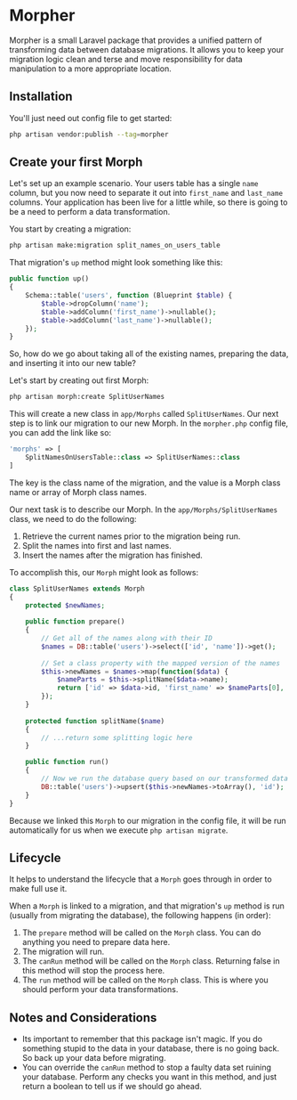 # Morpher

Morpher is a small Laravel package that provides a unified pattern of transforming data between database migrations.
It allows you to keep your migration logic clean and terse and move responsibility for data manipulation to a more
appropriate location.

## Installation

You'll just need out config file to get started:

```bash
php artisan vendor:publish --tag=morpher
```

## Create your first Morph

Let's set up an example scenario. Your users table has a single `name` column, but you now need to separate it out into
`first_name` and `last_name` columns. Your application has been live for a little while, so there is going to be a need
to perform a data transformation.

You start by creating a migration:

```bash
php artisan make:migration split_names_on_users_table
```

That migration's `up` method might look something like this:

```php
public function up()
{
    Schema::table('users', function (Blueprint $table) {
        $table->dropColumn('name');
        $table->addColumn('first_name')->nullable();
        $table->addColumn('last_name')->nullable();
    });
}
```

So, how do we go about taking all of the existing names, preparing the data, and inserting it into our new table?

Let's start by creating out first Morph:

```bash
php artisan morph:create SplitUserNames
```

This will create a new class in `app/Morphs` called `SplitUserNames`. Our next step is to link our migration to our
new Morph. In the `morpher.php` config file, you can add the link like so:

```php
'morphs' => [
    SplitNamesOnUsersTable::class => SplitUserNames::class
]
```

The key is the class name of the migration, and the value is a Morph class name or array of Morph class names.

Our next task is to describe our Morph. In the `app/Morphs/SplitUserNames` class, we need to do the following:

1. Retrieve the current names prior to the migration being run.
2. Split the names into first and last names.
3. Insert the names after the migration has finished.

To accomplish this, our `Morph` might look as follows:

```php
class SplitUserNames extends Morph
{
    protected $newNames;
    
    public function prepare()
    {
        // Get all of the names along with their ID
        $names = DB::table('users')->select(['id', 'name'])->get();
        
        // Set a class property with the mapped version of the names
        $this->newNames = $names->map(function($data) {
            $nameParts = $this->splitName($data->name);
            return ['id' => $data->id, 'first_name' => $nameParts[0], 'last_name' => $nameParts[1]];
        });
    }
    
    protected function splitName($name)
    {
        // ...return some splitting logic here
    }

    public function run()
    {
        // Now we run the database query based on our transformed data
        DB::table('users')->upsert($this->newNames->toArray(), 'id');
    }
}
```

Because we linked this `Morph` to our migration in the config file, it will be run automatically for us when we 
execute `php artisan migrate`.

## Lifecycle

It helps to understand the lifecycle that a `Morph` goes through in order to make full use it.

When a `Morph` is linked to a migration, and that migration's `up` method is run (usually from migrating the database),
the following happens (in order):

1. The `prepare` method will be called on the `Morph` class. You can do anything you need to prepare data here.
2. The migration will run.
3. The `canRun` method will be called on the `Morph` class. Returning false in this method will stop the process here.
4. The `run` method will be called on the `Morph` class. This is where you should perform your data transformations.

## Notes and Considerations

* Its important to remember that this package isn't magic. If you do something stupid to the data in your database, there
is no going back. So back up your data before migrating.
* You can override the `canRun` method to stop a faulty data set ruining your database. Perform any checks you want in this
method, and just return a boolean to tell us if we should go ahead.
